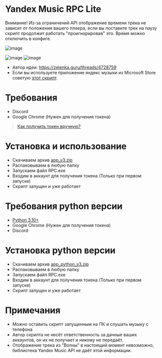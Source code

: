 # Yandex Music RPC Lite
Внимание! Из-за ограничений API отображение времени трека не зависит от положения вашего плеера, если вы поставите трек на паузу скрипт продолжит работать "проигнорировав" это. Время можно отключить в конфиге.

![image](https://cdn.discordapp.com/attachments/1117022431748554782/1117050058790146088/image.png)

![image](https://media.discordapp.net/attachments/1117022431748554782/1117042838404862012/image.png)
![image](https://media.discordapp.net/attachments/1117022431748554782/1117042482841141258/image.png)

- Автор идеи: https://zelenka.guru/threads/4728759
- Если вы используете приложение яндекс музыки из Microsoft Store советую [этот скрипт](https://github.com/KycTik31/YMD-plus/). 
# Требования
- Discord
- Google Chrome (Нужен для получения токена)
> [Как получить токен вручную?](https://yandex-music.readthedocs.io/en/main/token.html)
# Установка и использование
- Скачиваем архив [app_v3.zip](https://github.com/Soto4ka37/Yandex-Music-RPC-Lite/releases/download/v3/app_v3.zip)
- Распаковываем в любую папку
- Запускаем файл RPC.exe
- Входим в аккаунт для получения токена (Только при первом запуске)
- Скрипт запущен и уже работает
# Требования python версии
- [Python 3.10+](https://www.python.org/downloads/)
- Google Chrome (Нужен для получения токена)
- Discord
# Установка python версии
- Скачиваем архив [app_python_v3.zip](https://github.com/Soto4ka37/Yandex-Music-RPC-Lite/releases/download/v3/app_python_v3.rar)
- Распаковываем в любую папку
- Запускаем файл RPC.exe
- Входим в аккаунт для получения токена (Только при первом запуске)
- Скрипт запущен и уже работает
# Примечания
- Можно оставить скрипт запущенным на ПК и слушать музыку с телефона
- Автор скрипта не несёт ответственность за данные ваших аккаунтов, он их не получает и никому не передаёт.
- Отображение трека из "Волны" в настоящий момент невозможно, библиотека Yandex Music API не даёт этой информации.
